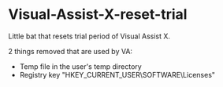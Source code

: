 # Visual-Assist-X-reset-trial
Little bat that resets trial period of Visual Assist X.

2 things removed that are used by VA:
* Temp file in the user's temp directory
* Registry key "HKEY_CURRENT_USER\SOFTWARE\Licenses"
